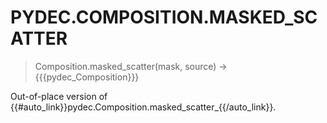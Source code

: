 # PYDEC.COMPOSITION.MASKED_SCATTER
> Composition.masked_scatter(mask, source) →  {{{pydec_Composition}}}

Out-of-place version of {{#auto_link}}pydec.Composition.masked_scatter_{{/auto_link}}.